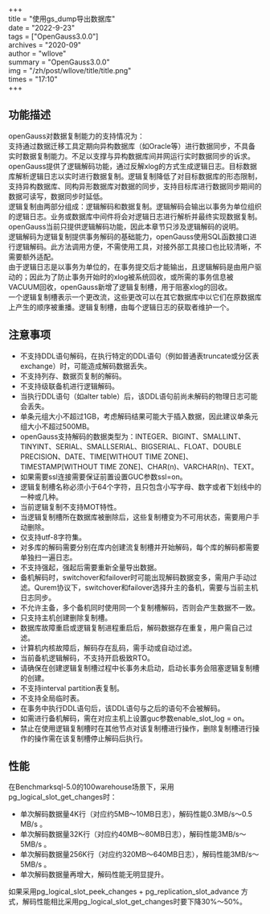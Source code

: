 +++  
title = "使用gs_dump导出数据库"  
date = "2022-9-23"  
tags = ["OpenGauss3.0.0"]  
archives = "2020-09"  
author = "wllove"  
summary = "OpenGauss3.0.0"  
img = "/zh/post/wllove/title/title.png"  
times = "17:10"  
+++  

## 功能描述

openGauss对数据复制能力的支持情况为：<br />支持通过数据迁移工具定期向异构数据库（如Oracle等）进行数据同步，不具备实时数据复制能力。不足以支撑与异构数据库间并网运行实时数据同步的诉求。<br />openGauss提供了逻辑解码功能，通过反解xlog的方式生成逻辑日志。目标数据库解析逻辑日志以实时进行数据复制。逻辑复制降低了对目标数据库的形态限制，支持异构数据库、同构异形数据库对数据的同步，支持目标库进行数据同步期间的数据可读写，数据同步时延低。<br />逻辑复制由两部分组成：逻辑解码和数据复制。逻辑解码会输出以事务为单位组织的逻辑日志。业务或数据库中间件将会对逻辑日志进行解析并最终实现数据复制。openGauss当前只提供逻辑解码功能，因此本章节只涉及逻辑解码的说明。<br />逻辑解码为逻辑复制提供事务解码的基础能力，openGauss使用SQL函数接口进行逻辑解码。此方法调用方便，不需使用工具，对接外部工具接口也比较清晰，不需要额外适配。<br />由于逻辑日志是以事务为单位的，在事务提交后才能输出，且逻辑解码是由用户驱动的；因此为了防止事务开始时的xlog被系统回收，或所需的事务信息被VACUUM回收，openGauss新增了逻辑复制槽，用于阻塞xlog的回收。<br />一个逻辑复制槽表示一个更改流，这些更改可以在其它数据库中以它们在原数据库上产生的顺序被重播。逻辑复制槽，由每个逻辑日志的获取者维护一个。

## 注意事项

- 不支持DDL语句解码，在执行特定的DDL语句（例如普通表truncate或分区表exchange）时，可能造成解码数据丢失。
- 不支持列存、数据页复制的解码。
- 不支持级联备机进行逻辑解码。
- 当执行DDL语句（如alter table）后，该DDL语句前尚未解码的物理日志可能会丢失。
- 单条元组大小不超过1GB，考虑解码结果可能大于插入数据，因此建议单条元组大小不超过500MB。
- openGauss支持解码的数据类型为：INTEGER、BIGINT、SMALLINT、TINYINT、SERIAL、SMALLSERIAL、BIGSERIAL、FLOAT、DOUBLE PRECISION、DATE、TIME[WITHOUT TIME ZONE]、TIMESTAMP[WITHOUT TIME ZONE]、CHAR(n)、VARCHAR(n)、TEXT。
- 如果需要ssl连接需要保证前置设置GUC参数ssl=on。
- 逻辑复制槽名称必须小于64个字符，且只包含小写字母、数字或者下划线中的一种或几种。
- 当前逻辑复制不支持MOT特性。
- 当逻辑复制槽所在数据库被删除后，这些复制槽变为不可用状态，需要用户手动删除。
- 仅支持utf-8字符集。
- 对多库的解码需要分别在库内创建流复制槽并开始解码，每个库的解码都需要单独扫一遍日志。
- 不支持强起，强起后需要重新全量导出数据。
- 备机解码时，switchover和failover时可能出现解码数据变多，需用户手动过滤。Qurem协议下，switchover和failover选择升主的备机，需要与当前主机日志同步。
- 不允许主备，多个备机同时使用同一个复制槽解码，否则会产生数据不一致。
- 只支持主机创建删除复制槽。
- 数据库故障重启或逻辑复制进程重启后，解码数据存在重复，用户需自己过滤。
- 计算机内核故障后，解码存在乱码，需手动或自动过滤。
- 当前备机逻辑解码，不支持开启极致RTO。
- 请确保在创建逻辑复制槽过程中长事务未启动，启动长事务会阻塞逻辑复制槽的创建。
- 不支持interval partition表复制。
- 不支持全局临时表。
- 在事务中执行DDL语句后，该DDL语句与之后的语句不会被解码。
- 如需进行备机解码，需在对应主机上设置guc参数enable_slot_log = on。
- 禁止在使用逻辑复制槽时在其他节点对该复制槽进行操作，删除复制槽进行操作的操作需在该复制槽停止解码后执行。

## 性能

在Benchmarksql-5.0的100warehouse场景下，采用pg_logical_slot_get_changes时：

- 单次解码数据量4K行（对应约5MB～10MB日志），解码性能0.3MB/s～0.5 MB/s 。
- 单次解码数据量32K行（对应约40MB～80MB日志），解码性能3MB/s～5MB/s 。
- 单次解码数据量256K行（对应约320MB～640MB日志），解码性能3MB/s～5MB/s 。
- 单次解码数据量再增大，解码性能无明显提升。

如果采用pg_logical_slot_peek_changes + pg_replication_slot_advance 方式，解码性能相比采用pg_logical_slot_get_changes时要下降30%～50%。

